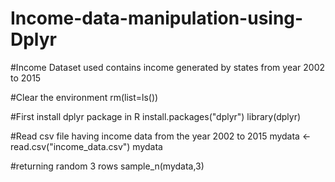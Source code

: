# Income-data-manipulation-using-Dplyr

#Income Dataset used contains income generated by states from year 2002 to 2015


#Clear the environment
rm(list=ls())

#First install dplyr package in R
install.packages("dplyr")
library(dplyr)

#Read csv file having income data from the year 2002 to 2015
mydata <- read.csv("income_data.csv")
mydata

#returning random 3 rows
sample_n(mydata,3)



